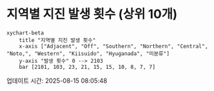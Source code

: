 # 지역별 지진 발생 횟수 (상위 10개)

```mermaid
xychart-beta
    title "지역별 지진 발생 횟수"
    x-axis ["Adjacent", "Off", "Southern", "Northern", "Central", "Noto,", "Western", "Kiisuido", "Hyuganada", "미분류"]
    y-axis "발생 횟수" 0 --> 2103
    bar [2101, 103, 23, 21, 15, 15, 10, 8, 7, 7]
```

업데이트 시간: 2025-08-15 08:05:48
